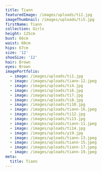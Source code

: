 ```yaml
---
title: Tiann
featuredImage: /images/uploads/ti2.jpg
imageThumbnail: /images/uploads/ti5.jpg
firstName: Tiann
collection: Girls
height: 125cm
bust: 66cm
waist: 60cm
hips: 67cm
size: '12'
shoeSize: '12'
hair: Brown
eyes: Brown
imagePortfolio:
  - image: /images/uploads/ti1.jpg
  - image: /images/uploads/tiann-12.jpeg
  - image: /images/uploads/ti4.jpg
  - image: /images/uploads/ti6.jpg
  - image: /images/uploads/ti7.jpg
  - image: /images/uploads/ti8.jpg
  - image: /images/uploads/ti10.jpg
  - image: /images/uploads/tiann-16.jpeg
  - image: /images/uploads/ti12.jpg
  - image: /images/uploads/ti13.jpg
  - image: /images/uploads/tiann-11.jpeg
  - image: /images/uploads/ti14.jpg
  - image: /images/uploads/yi9.jpg
  - image: /images/uploads/tiann-13.jpeg
  - image: /images/uploads/tiann-15.jpeg
  - image: /images/uploads/tiann-17.jpeg
  - image: /images/uploads/tiann-19.jpeg
meta:
  title: Tiann
---
```


